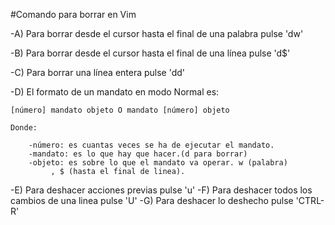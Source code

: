 #Comando para borrar en Vim

-A) Para borrar desde el cursor hasta el final de una palabra pulse 'dw'

-B) Para borrar desde el cursor hasta el final de una línea pulse 'd$'

-C) Para borrar una línea entera pulse 'dd'

-D) El formato de un mandato en modo Normal es:
	
	[número] mandato objeto O mandato [número] objeto

	Donde:
		
		-número: es cuantas veces se ha de ejecutar el mandato.
		-mandato: es lo que hay que hacer.(d para borrar)
		-objeto: es sobre lo que el mandato va operar. w (palabra)
			 , $ (hasta el final de linea).

-E) Para deshacer acciones previas pulse 'u'
-F) Para deshacer todos los cambios de una linea pulse 'U'
-G) Para deshacer lo deshecho pulse 'CTRL-R'
